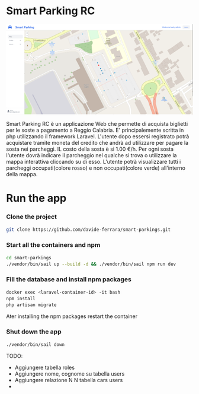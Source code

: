 # Smart Parking RC

![image](example.png)

Smart Parking RC è un applicazione Web che permette di acquista biglietti per le soste a pagamento a Reggio Calabria.
E' principalemente scritta in php utilizzando il framework Laravel.
L'utente dopo essersi registrato potrà acquistare tramite moneta del credito che andrà ad utilizzare per pagare la sosta nei parcheggi.
IL costo della sosta è si 1.00 €/h.
Per ogni sosta l'utente dovrà indicare il parcheggio nel qualche si trova o utilizzare la mappa interattiva cliccando su di esso.
L'utente potrà visualizzare tutti i parcheggi occupati(colore rosso) e non occupati(colore verde) all'interno della mappa.

# Run the app

### Clone the project

```bash
git clone https://github.com/davide-ferrara/smart-parkings.git
```

### Start all the containers and npm

```bash
cd smart-parkings
./vendor/bin/sail up --build -d && ./vendor/bin/sail npm run dev
```

### Fill the database and install npm packages

```bash
docker exec <laravel-container-id> -it bash
npm install
php artisan migrate
```

Ater installing the npm packages restart the container

### Shut down the app

```bash
./vendor/bin/sail down
```

TODO:

- Aggiungere tabella roles
- Aggiungere nome, cognome su tabella users
- Aggiungere relazione N N tabella cars users
-
